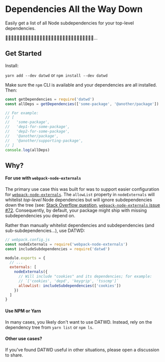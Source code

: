# Dependencies All the Way Down

Easily get a list of all Node subdependencies for your top-level dependencies.

🐢🐢🐢🐢🐢🐢🐢🐢🐢🐢🐢🐢🐢🐢🐢🐢🐢🐢🐢🐢🐢🐢🐢🐢🐢🐢🐢🐢🐢🐢🌀...

## Get Started

Install:

`yarn add --dev datwd` or `npm install --dev datwd`

Make sure the `npm` CLI is available and your dependencies are all installed. Then:

```js
const getDependencies = require('datwd')
const allDeps = getDependencies(['some-package', '@another/package'])

// For example:
// [
//   'some-package',
//   'dep1-for-some-package',
//   'dep2-for-some-package',
//   '@another/package',
//   '@another/supporting-package',
// ]
console.log(allDeps)
```

## Why?

#### For use with `webpack-node-externals`

The primary use case this was built for was to support easier configuration for [`webpack-node-externals`](https://github.com/liady/webpack-node-externals). The `allowList` property in `nodeExternals` will whitelist *top-level* Node dependencies but will ignore subdependencies down the tree (see: [Stack Overflow question](https://stackoverflow.com/q/45763620/1332513), [`webpack-node-externals` issue #72](https://github.com/liady/webpack-node-externals/issues/72). Consequently, by default, your package might ship with missing subdependencies you depend on.

Rather than manually whitelist dependencies and subdependencies (and sub-subdependencies...), use DATWD:

```js
// webpack.config.js
const nodeExternals = require('webpack-node-externals')
const includeSubdependencies = require('datwd')

module.exports = {
  // ...
  externals: [
    nodeExternals({
      // Will include "cookies" and its dependencies; for example:
      // `['cookies', 'depd', 'keygrip', 'tsscmp']`
      allowlist: includeSubdependencies(['cookies'])
    })
  ]
}
```

#### Use NPM or Yarn

In many cases, you likely don't want to use DATWD. Instead, rely on the dependency tree from `yarn list` or `npm ls`.

#### Other use cases?

If you've found DATWD useful in other situations, please open a discussion to share.
